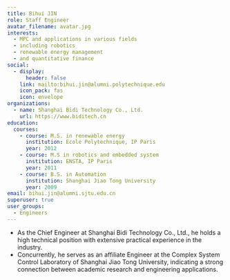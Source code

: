 ```yaml
---
title: Bihui JIN
role: Staff Engineer
avatar_filename: avatar.jpg
interests:
  - MPC and applications in various fields
  - including robotics
  - renewable energy management
  - and quantitative finance
social:
  - display:
      header: false
    link: mailto:bihui.jin@alumni.polytechnique.edu
    icon_pack: fas
    icon: envelope
organizations:
  - name: Shanghai Bidi Technology Co., Ltd.
    url: https://www.biditech.cn
education:
  courses:
    - course: M.S. in renewable energy
      institution: Ecole Polytechnique, IP Paris
      year: 2012
    - course: M.S in robotics and embedded system
      institution: ENSTA, IP Paris
      year: 2011
    - course: B.S. in Automation
      institution: Shanghai Jiao Tong University
      year: 2009
email: bihui.jin@alumni.sjtu.edu.cn
superuser: true
user_groups:
  - Engineers
---
```

* As the Chief Engineer at Shanghai Bidi Technology Co., Ltd., he holds a high technical position with extensive practical experience in the industry.
* Concurrently, he serves as an affiliate Engineer at the Complex System Control Laboratory of Shanghai Jiao Tong University, indicating a strong connection between academic research and engineering applications.
